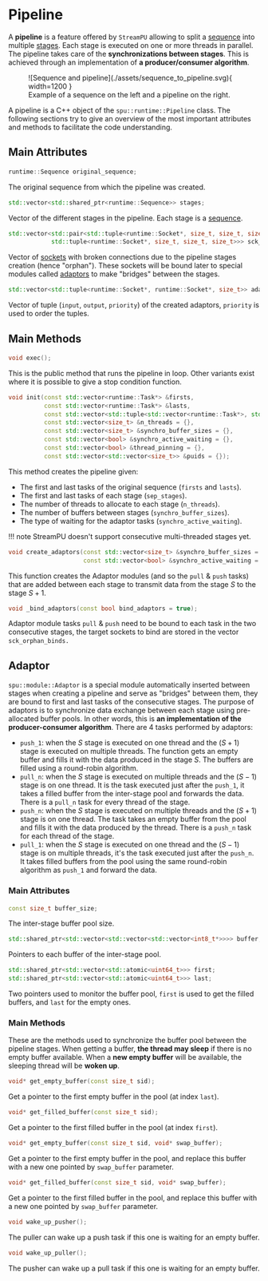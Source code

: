 # Pipeline

A **pipeline** is a feature offered by `StreamPU` allowing to split a
[sequence](sequence.md) into multiple [stages](#Stage). Each stage is executed 
on one or more threads in parallel. The pipeline takes care of the 
**synchronizations between stages**. This is achieved through an implementation 
of **a producer/consumer algorithm**.

<figure markdown>
  ![Sequence and pipeline](./assets/sequence_to_pipeline.svg){ width=1200 }
  <figcaption>Example of a sequence on the left and a pipeline on the right.</figcaption>
</figure>

A pipeline is a C++ object of the `spu::runtime::Pipeline` class. The 
following sections try to give an overview of the most important attributes and 
methods to facilitate the code understanding.

## Main Attributes

```cpp 
runtime::Sequence original_sequence;
``` 
The original sequence from which the pipeline was created.

<a name="Stage"></a>
```cpp 
std::vector<std::shared_ptr<runtime::Sequence>> stages;
``` 
Vector of the different stages in the pipeline. Each stage is a
[sequence](sequence.md).

```cpp
std::vector<std::pair<std::tuple<runtime::Socket*, size_t, size_t, size_t,size_t>,
            std::tuple<runtime::Socket*, size_t, size_t, size_t>>> sck_orphan_binds;
```
Vector of [sockets](socket.md) with broken connections due to the pipeline
stages creation (hence "orphan"). These sockets will be bound later to special
modules called [adaptors](#Adaptor) to make "bridges" between the stages.

```cpp
std::vector<std::tuple<runtime::Socket*, runtime::Socket*, size_t>> adaptors_binds;
```
Vector of tuple (`input`, `output`, `priority`) of the created adaptors, 
`priority` is used to order the tuples.

## Main Methods

```cpp
void exec();
```
This is the public method that runs the pipeline in loop. Other variants exist
where it is possible to give a stop condition function.

```cpp
void init(const std::vector<runtime::Task*> &firsts,
          const std::vector<runtime::Task*> &lasts,
          const std::vector<std::tuple<std::vector<runtime::Task*>, std::vector<runtime::Task*>, std::vector<runtime::Task*>>> &sep_stages = {},
          const std::vector<size_t> &n_threads = {},
          const std::vector<size_t> &synchro_buffer_sizes = {},
          const std::vector<bool> &synchro_active_waiting = {},
          const std::vector<bool> &thread_pinning = {},
          const std::vector<std::vector<size_t>> &puids = {});
```

This method creates the pipeline given:

- The first and last tasks of the original sequence (`firsts` and `lasts`).
- The first and last tasks of each stage (`sep_stages`).
- The number of threads to allocate to each stage (`n_threads`).
- The number of buffers between stages (`synchro_buffer_sizes`).
- The type of waiting for the adaptor tasks (`synchro_active_waiting`).

!!! note
	StreamPU doesn't support consecutive multi-threaded stages yet.

```cpp
void create_adaptors(const std::vector<size_t> &synchro_buffer_sizes = {},
                     const std::vector<bool> &synchro_active_waiting = {});
```
This function creates the Adaptor modules (and so the `pull` & `push` tasks) 
that are added between each stage to transmit data from the stage $S$ to the 
stage $S+1$. 

```cpp
void _bind_adaptors(const bool bind_adaptors = true);
```
Adaptor module tasks `pull` & `push` need to be bound to each task in the two
consecutive stages, the target sockets to bind are stored in the vector
`sck_orphan_binds.`

<a name="Adaptor"></a>
## Adaptor

`spu::module::Adaptor` is a special module automatically inserted between 
stages when creating a pipeline and serve as "bridges" between them, they are 
bound to first and last tasks of the consecutive stages. The purpose of adaptors 
is to synchronize data exchange between each stage using pre-allocated buffer 
pools. In other words, this is **an implementation of the producer-consumer 
algorithm**. There are 4 tasks performed by adaptors:

- `push_1`: when the $S$ stage is executed on one thread and the $(S+1)$ stage 
  is executed on multiple threads. The function gets an empty buffer and fills 
  it with the data produced in the stage $S$. The buffers are filled using a 
  round-robin algorithm.
- `pull_n`: when the $S$ stage is executed on multiple threads and the $(S-1)$
  stage is on one thread. It is the task executed just after the `push_1`, it
  takes a filled buffer from the inter-stage pool and forwards the data. There 
  is a `pull_n` task for every thread of the stage.
- `push_n`: when the $S$ stage is executed on multiple threads and the $(S+1)$
  stage is on one thread. The task takes an empty buffer from the pool and fills
  it with the data produced by the thread. There is a `push_n` task for each
  thread of the stage.
- `pull_1`: when the $S$ stage is executed on one thread and the $(S-1)$ stage 
  is on multiple threads, it's the task executed just after the `push_n`. It 
  takes filled buffers from the pool using the same round-robin algorithm as 
  `push_1` and forward the data.

### Main Attributes

```cpp
const size_t buffer_size;
```
The inter-stage buffer pool size.

```cpp
std::shared_ptr<std::vector<std::vector<std::vector<int8_t*>>>> buffer;
```
Pointers to each buffer of the inter-stage pool.

``` cpp
std::shared_ptr<std::vector<std::atomic<uint64_t>>> first;
std::shared_ptr<std::vector<std::atomic<uint64_t>>> last;
```
Two pointers used to monitor the buffer pool, `first` is used to get the filled
buffers, and `last` for the empty ones.

### Main Methods

These are the methods used to synchronize the buffer pool between the pipeline
stages. When getting a buffer, **the thread may sleep** if there is no empty 
buffer available. When a **new empty buffer** will be available, the sleeping 
thread will be **woken up**.

```cpp
void* get_empty_buffer(const size_t sid);
```
Get a pointer to the first empty buffer in the pool (at index `last`).

```cpp
void* get_filled_buffer(const size_t sid);
```
Get a pointer to the first filled buffer in the pool (at index `first`).

```cpp
void* get_empty_buffer(const size_t sid, void* swap_buffer);
```
Get a pointer to the first empty buffer in the pool, and replace this buffer
with a new one pointed by `swap_buffer` parameter. 

```cpp
void* get_filled_buffer(const size_t sid, void* swap_buffer);
```
Get a pointer to the first filled  buffer in the pool, and replace this buffer
with a new one pointed by `swap_buffer` parameter.

```cpp
void wake_up_pusher();
```
The puller can wake up a push task if this one is waiting for an empty buffer.

```cpp
void wake_up_puller();
```
The pusher can wake up a pull task if this one is waiting for an empty buffer.

